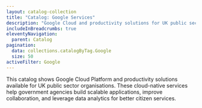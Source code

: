 ```yaml
---
layout: catalog-collection
title: "Catalog: Google Services"
description: "Google Cloud and productivity solutions for UK public sector organisations"
includeInBreadcrumbs: true
eleventyNavigation:
  parent: Catalog
pagination:
  data: collections.catalogByTag.Google
  size: 50
activeFilter: Google
---
```


This catalog shows Google Cloud Platform and productivity solutions available for UK public sector organisations. These cloud-native services help government agencies build scalable applications, improve collaboration, and leverage data analytics for better citizen services.
